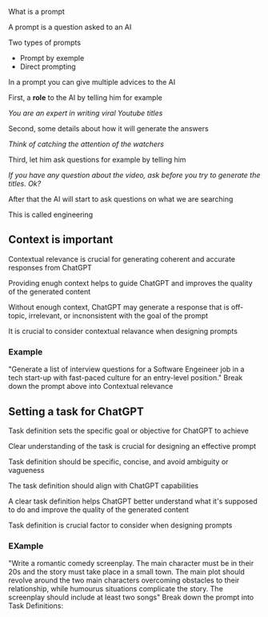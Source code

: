What is a prompt 

A prompt is a question asked to an AI

Two types of prompts

* Prompt by exemple
* Direct prompting

In a prompt you can give multiple advices to the AI

First, a **role** to the AI by telling him for example 

*You are an expert in writing viral Youtube titles*


Second, some details about how it will generate the answers

*Think of catching the attention of the watchers*

Third, let him ask questions for example by telling him

*If you have any question about the video, ask before you try to generate the titles. Ok?*

After that the AI will start to ask questions on what we are searching

This is called engineering

## Context is important

Contextual relevance is crucial for generating coherent and accurate responses from ChatGPT

Providing enugh context helps to guide ChatGPT and improves the quality of the generated content

Without enough context, ChatGPT may generate a response that is off-topic, irrelevant, or incnonsistent with the goal of the prompt

It is crucial to consider contextual relavance when designing prompts

### Example 

"Generate a list of interview questions for a Software Engeineer job in a tech start-up with fast-paced culture for an entry-level position." Break down the prompt above into Contextual relevance


## Setting a task for ChatGPT

Task definition sets the specific goal or objective for ChatGPT to achieve

Clear understanding of the task is crucial for designing an effective prompt

Task definition should be specific, concise, and avoid ambiguity or vagueness

The task definition should align with ChatGPT capabilities

A clear task definition helps ChatGPT better understand what it's supposed to do and improve the quality of the generated content

Task definition is crucial factor to consider when designing prompts

### EXample

"Write a romantic comedy screenplay. The main character must be in their 20s and the story must take place in a small town. The main plot should revolve around the two main characters overcoming obstacles to their relationship, while humourus situations complicate the story. The screenplay should include at least two songs" Break down the prompt into Task Definitions:
